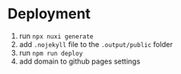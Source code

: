 # Deployment

1. run `npx nuxi generate`
2. add `.nojekyll` file to the `.output/public` folder
3. run `npm run deploy`
4. add domain to github pages settings
